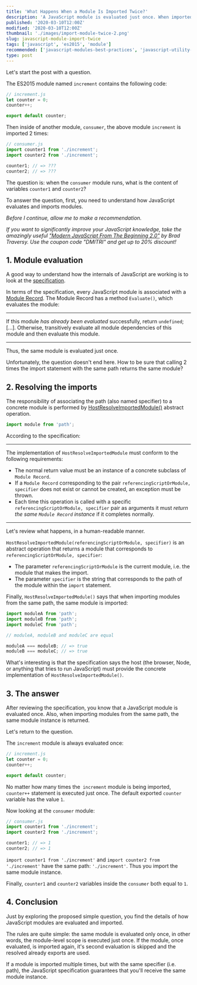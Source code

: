 ```yaml
---
title: 'What Happens When a Module Is Imported Twice?'
description: 'A JavaScript module is evaluated just once. When imported multiple times from the same path, the same module instance is returned.'
published: '2020-03-10T12:00Z'
modified: '2020-03-10T12:00Z'
thumbnail: './images/import-module-twice-2.png'
slug: javascript-module-import-twice
tags: ['javascript', 'es2015', 'module']
recommended: ['javascript-modules-best-practices', 'javascript-utility-libraries']
type: post
---
```


Let's start the post with a question.  

The ES2015 module named `increment` contains the following code:

```javascript
// increment.js
let counter = 0;
counter++;

export default counter;
```

Then inside of another module, `consumer`, the above module `increment` is imported 2 times:

```javascript
// consumer.js
import counter1 from './increment';
import counter2 from './increment';

counter1; // => ???
counter2; // => ???
```

The question is: when the `consumer` module runs, what is the content of variables `counter1` and `counter2`?  

To answer the question, first, you need to understand how JavaScript evaluates and imports modules.  

*Before I continue, allow me to make a recommendation.* 

*If you want to significantly improve your JavaScript knowledge, take the  amazingly useful ["Modern JavaScript From The Beginning 2.0"](https://www.traversymedia.com/a/2147528886/FqXWyazh) by Brad Traversy. Use the coupon code "DMITRI" and get up to 20% discount!*

## 1. Module evaluation

A good way to understand how the internals of JavaScript are working is to look at the [specification](https://tc39.es/ecma262/). 

In terms of the specification, every JavaScript module is associated with a [Module Record](https://tc39.es/ecma262/#sec-abstract-module-records). The Module Record has a method `Evaluate()`, which evaluates the module:

<hr />

If this module *has already been evaluated* successfully, return `undefined`; [...]. Otherwise, transitively evaluate all module dependencies of this module and then evaluate this module.

<hr />

Thus, the same module is evaluated just once.  

Unfortunately, the question doesn't end here. How to be sure that calling 2 times the import statement with the same path returns the same module?   

## 2. Resolving the imports

The responsibility of associating the path (also named specifier) to a concrete module is performed by [HostResolveImportedModule()](https://tc39.es/ecma262/#sec-source-text-module-record-execute-module) abstract operation.  

```javascript
import module from 'path';
```

According to the specification:

<hr />

The implementation of `HostResolveImportedModule` must conform to the following requirements:

* The normal return value must be an instance of a concrete subclass of `Module Record`.
* If a `Module Record` corresponding to the pair `referencingScriptOrModule, specifier` does not exist or cannot be created, an exception must be thrown.
* Each time this operation is called with a specific `referencingScriptOrModule, specifier` pair as arguments it must *return the same `Module Record` instance* if it completes normally.

<hr />

Let's review what happens, in a human-readable manner.  

`HostResolveImportedModule(referencingScriptOrModule, specifier)` is an abstract operation that returns a module that corresponds to `referencingScriptOrModule, specifier`:

* The parameter `referencingScriptOrModule` is the current module, i.e. the module that makes the import.  
* The parameter `specifier` is the string that corresponds to the path of the module within the `import` statement.  

Finally, `HostResolveImportedModule()` says that when importing modules from the same path, the same module is imported:

```javascript
import moduleA from 'path';
import moduleB from 'path';
import moduleC from 'path';

// moduleA, moduleB and moduleC are equal

moduleA === moduleB; // => true
moduleB === moduleC; // => true
```

What's interesting is that the specification says the host (the browser, Node, or anything that tries to run JavaScript) must provide the concrete implementation of `HostResolveImportedModule()`.  

## 3. The answer

After reviewing the specification, you know that a JavaScript module is evaluated once. Also, when importing modules from the same path, the same module instance is returned.   

Let's return to the question.  

The `increment` module is always evaluated once:

```javascript
// increment.js
let counter = 0;
counter++;

export default counter;
```

No matter how many times the` increment` module is being imported, `counter++` statement is executed just once. The default exported `counter` variable has the value `1`.

Now looking at the `consumer` module:

```javascript
// consumer.js
import counter1 from './increment';
import counter2 from './increment';

counter1; // => 1
counter2; // => 1
```

`import counter1 from './increment'` and `import counter2 from './increment'` have the same path: `'./increment'`. Thus you import the same module instance.  

Finally, `counter1` and `counter2` variables inside the `consumer` both equal to `1`.  

## 4. Conclusion

Just by exploring the proposed simple question, you find the details of how JavaScript modules are evaluated and imported.  

The rules are quite simple: the same module is evaluated only once, in other words, the module-level scope is executed just once. If the module, once evaluated, is imported again, it's second evaluation is skipped and the resolved already exports are used.  

If a module is imported multiple times, but with the same specifier (i.e. path), the JavaScript specification guarantees that you'll receive the same module instance.  